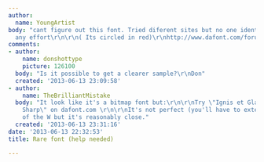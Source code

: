 ```yaml
---
author:
  name: YoungArtist
body: "cant figure out this font. Tried diferent sites but no one identified it. Aprreciate
  any effort\r\n\r\n( Its circled in red)\r\nhttp://www.dafont.com/forum/attach/orig/2/6/267367.png"
comments:
- author:
    name: donshottype
    picture: 126100
  body: "Is it possible to get a clearer sample?\r\nDon"
  created: '2013-06-13 23:09:58'
- author:
    name: TheBrilliantMistake
  body: "It look like it's a bitmap font but:\r\n\r\nTry \"Ignis et Glacies Extra
    Sharp\" on dafont.com \r\n\r\nIt's not perfect (you'll have to extent the middle
    of the W but it's reasonably close."
  created: '2013-06-13 23:31:16'
date: '2013-06-13 22:32:53'
title: Rare font (help needed)

---
```

